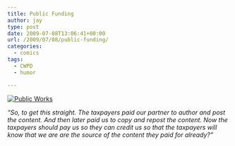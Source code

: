 ```yaml
---
title: Public Funding
author: jay
type: post
date: 2009-07-08T13:06:41+00:00
url: /2009/07/08/public-funding/
categories:
  - comics
tags:
  - CWPD
  - humor

---
```

[![Public Works][1]][1]

_“So, to get this straight. The taxpayers paid our partner to author and post the content. And then later paid us to copy and repost the content. Now the taxpayers should pay us so they can credit us so that the taxpayers will know that we are are the source of the content they paid for already?”_

 [1]: https://files.rambleon.org/images/2009/07/publicworks.jpg